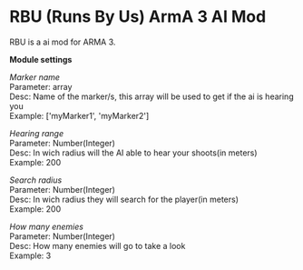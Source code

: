 # RBU (Runs By Us) ArmA 3 AI Mod  
RBU is a ai mod for ARMA 3.  

**Module settings**  

*Marker name*   
Parameter: array   
Desc: Name of the marker/s, this array will be used to get if the ai is hearing you   
Example: ['myMarker1', 'myMarker2']   
   
*Hearing range*   
Parameter: Number(Integer)   
Desc: In wich radius will the AI able to hear your shoots(in meters)   
Example: 200   
   
*Search radius*   
Parameter: Number(Integer)   
Desc: In wich radius they will search for the player(in meters)    
Example: 200   

*How many enemies*   
Parameter: Number(Integer)   
Desc: How many enemies will go to take a look   
Example: 3  


